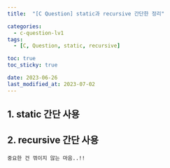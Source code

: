 ```yaml
---
title:  "[C Question] static과 recursive 간단한 정리"

categories:
  - c-question-lv1
tags:
  - [C, Question, static, recursive]

toc: true
toc_sticky: true

date: 2023-06-26
last_modified_at: 2023-07-02
---
```



## 1. static 간단 사용

<script src="https://gist.github.com/whalebee/50324a3e466e1c3e4e84d568a94acd28.js"></script>


## 2. recursive 간단 사용

<script src="https://gist.github.com/whalebee/59fe5b7dc2c85cd33b5e67e10baa2287.js"></script>


```
중요한 건 꺾이지 않는 마음..!!
```